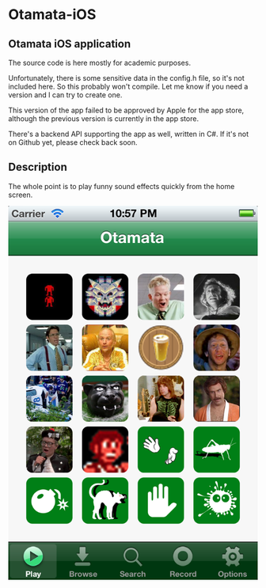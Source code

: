 Otamata-iOS
===========

Otamata iOS application
-----------------------

The source code is here mostly for academic purposes.  

Unfortunately, there is some sensitive data in the config.h file, so it's not included here.  So this probably won't compile.  Let me know if you need a version and I can try to create one.

This version of the app failed to be approved by Apple for the app store, although the previous version is currently in the app store.

There's a backend API supporting the app as well, written in C#.  If it's not on Github yet, please check back soon. 

Description
-----------

The whole point is to play funny sound effects quickly from the home screen.  

![Main screen](Screenshots/ss-main-no-ad.png "Screenshot")
